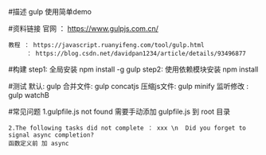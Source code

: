 #描述
    gulp 使用简单demo

#资料链接
    官网 ： https://www.gulpjs.com.cn/

    教程 ： https://javascript.ruanyifeng.com/tool/gulp.html
         ： https://blog.csdn.net/davidpan1234/article/details/93496877

#构建
    step1: 全局安装
        npm install -g gulp
    step2: 使用依赖模块安装
        npm install

#测试
    默认: gulp 
    合并文件: gulp concatjs
    压缩js文件: gulp minify
    监听修改 : gulp watchB

#常见问题
    1.gulpfile.js  not found
        需要手动添加 gulpfile.js 到 root 目录

    2.The following tasks did not complete ： xxx \n  Did you forget to signal async completion?
    函数定义前 加 async 
